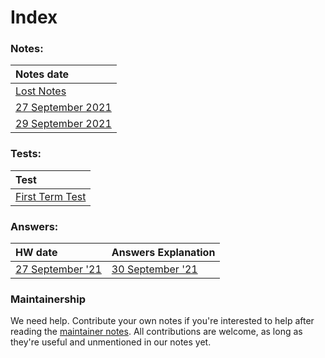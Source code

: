 # Index #

### Notes: ###

| Notes date|
| :------------------- | 
| [Lost Notes](/notes/LostNotes.md) |
| [27 September 2021](/notes/27Sep.md) |
| [29 September 2021](/notes/29Sep.md)

### Tests: ###

| Test                 |
| :------------------- | 
| [First Term Test](/tests/FTT.md) |

### Answers: ###

| HW date                 | Answers Explanation |
| :------------------- | :------------------- | 
| [27 September '21](/answers/27Sep.md) | [30 September '21](/answers/exp-27Sep.md)



### Maintainership ###
We need help. Contribute your own notes if you're interested to help after reading the [maintainer notes](/MAINTAINERS.md). All contributions are welcome, as long as they're useful and unmentioned in our notes yet.